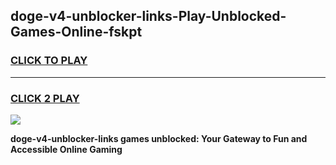 
## doge-v4-unblocker-links-Play-Unblocked-Games-Online-fskpt
<h3>
<a href="https://premium76.site?title=doge-v4-unblocker-links&ref=25A">CLICK TO PLAY</a></h3>
<hr>

<h3>
<a href="https://premium76.site?title=doge-v4-unblocker-links&ref=25A">CLICK 2 PLAY</a>
  
</h3>

<a href="https://premium76.site?title=doge-v4-unblocker-links&ref=25A"><img src="https://clearcache.store/games.png"></a>


**doge-v4-unblocker-links games unblocked: Your Gateway to Fun and Accessible Online Gaming**
